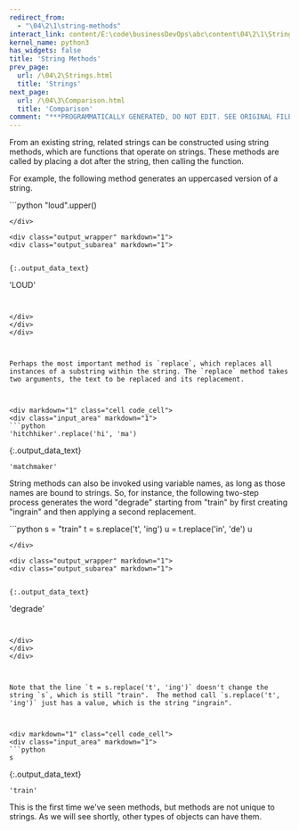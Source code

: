 ```yaml
---
redirect_from:
  - "\04\2\1\string-methods"
interact_link: content/E:\code\businessDevOps\abc\content\04\2\1\String_Methods.ipynb
kernel_name: python3
has_widgets: false
title: 'String Methods'
prev_page:
  url: /\04\2\Strings.html
  title: 'Strings'
next_page:
  url: /\04\3\Comparison.html
  title: 'Comparison'
comment: "***PROGRAMMATICALLY GENERATED, DO NOT EDIT. SEE ORIGINAL FILES IN /content***"
---
```

From an existing string, related strings can be constructed using string methods, which are functions that operate on strings. These methods are called by placing a dot after the string, then calling the function.

For example, the following method generates an uppercased version of a string.



<div markdown="1" class="cell code_cell">
<div class="input_area" markdown="1">
```python
"loud".upper()

```
</div>

<div class="output_wrapper" markdown="1">
<div class="output_subarea" markdown="1">


{:.output_data_text}
```
'LOUD'
```


</div>
</div>
</div>



Perhaps the most important method is `replace`, which replaces all instances of a substring within the string. The `replace` method takes two arguments, the text to be replaced and its replacement.



<div markdown="1" class="cell code_cell">
<div class="input_area" markdown="1">
```python
'hitchhiker'.replace('hi', 'ma')

```
</div>

<div class="output_wrapper" markdown="1">
<div class="output_subarea" markdown="1">


{:.output_data_text}
```
'matchmaker'
```


</div>
</div>
</div>



String methods can also be invoked using variable names, as long as those names are bound to strings. So, for instance, the following two-step process generates the word "degrade" starting from "train" by first creating "ingrain" and then applying a second replacement.



<div markdown="1" class="cell code_cell">
<div class="input_area" markdown="1">
```python
s = "train"
t = s.replace('t', 'ing')
u = t.replace('in', 'de')
u

```
</div>

<div class="output_wrapper" markdown="1">
<div class="output_subarea" markdown="1">


{:.output_data_text}
```
'degrade'
```


</div>
</div>
</div>



Note that the line `t = s.replace('t', 'ing')` doesn't change the string `s`, which is still "train".  The method call `s.replace('t', 'ing')` just has a value, which is the string "ingrain".



<div markdown="1" class="cell code_cell">
<div class="input_area" markdown="1">
```python
s

```
</div>

<div class="output_wrapper" markdown="1">
<div class="output_subarea" markdown="1">


{:.output_data_text}
```
'train'
```


</div>
</div>
</div>



This is the first time we've seen methods, but methods are not unique to strings.  As we will see shortly, other types of objects can have them.

